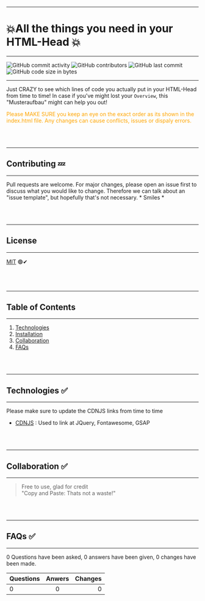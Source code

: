 ***
# 💥All the things you need in your HTML-Head 💥
---


![GitHub commit activity](https://img.shields.io/github/commit-activity/m/Svendolin/HTML-Head-Structuring?style=plastic) ![GitHub contributors](https://img.shields.io/github/contributors/svendolin/HTML-Head-Structuring?style=plastic) ![GitHub last commit](https://img.shields.io/github/last-commit/Svendolin/HTML-Head-Structuring?style=plastic) ![GitHub code size in bytes](https://img.shields.io/github/languages/code-size/Svendolin/HTML-Head-Structuring?color=yellow&style=plastic)

***
Just CRAZY to see which lines of code you actually put in your HTML-Head from time to time! In case if you've might lost your ```Overview```, this "Musteraufbau" might can help you out!


<span style="color:orange"> Please MAKE SURE you keep an eye on the exact order as its shown in the index.html file. Any changes can cause conflicts, issues or dispaly errors.</span> 

<br />
<br />

***
## Contributing 💤
***

Pull requests are welcome. For major changes, please open an issue first to discuss what you would like to change.
Therefore we can talk about an "issue template", but hopefully that's not necessary. * Smiles *

<br />
<br />

***
## License
***
[MIT](https://choosealicense.com/licenses/mit/) 🟢✔

<br />
<br />

***
## Table of Contents
***
1. [Technologies](#technologies)
2. [Installation](#installation)
3. [Collaboration](#collaboration)
4. [FAQs](#faqs)

<br />
<br />

***
## Technologies ✅
***
 Please make sure to update the CDNJS links from time to time
* [CDNJS](https://cdnjs.com/) : Used to link at JQuery, Fontawesome, GSAP

<br />
<br />

***
## Collaboration ✅
***
> Free to use, glad for credit    
> "Copy and Paste: Thats not a waste!"

<br />
<br />

***
## FAQs ✅
***
0 Questions have been asked, 0 answers have been given, 0 changes have been made.

| Questions | Anwers | Changes |
|:--------------|:-------------:|--------------:|
| 0 | 0 | 0 |



